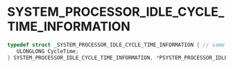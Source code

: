# SYSTEM_PROCESSOR_IDLE_CYCLE_TIME_INFORMATION

```C
typedef struct _SYSTEM_PROCESSOR_IDLE_CYCLE_TIME_INFORMATION { // same size in both x86 and x64
   ULONGLONG CycleTime;                                                       // 0x000 0x000
} SYSTEM_PROCESSOR_IDLE_CYCLE_TIME_INFORMATION, *PSYSTEM_PROCESSOR_IDLE_CYCLE_TIME_INFORMATION;
```
